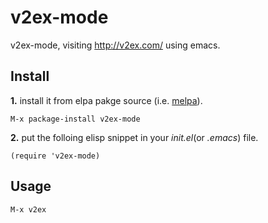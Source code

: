 # v2ex-mode
v2ex-mode, visiting http://v2ex.com/ using emacs.

## Install
**1.** install it from elpa pakge source (i.e. [melpa](https://melpa.org/)).  
```elisp
M-x package-install v2ex-mode
```
**2.** put the folloing elisp snippet in your *init.el*(or *.emacs*) file.  
```elisp
(require 'v2ex-mode)
```

## Usage
```elisp
M-x v2ex
```

